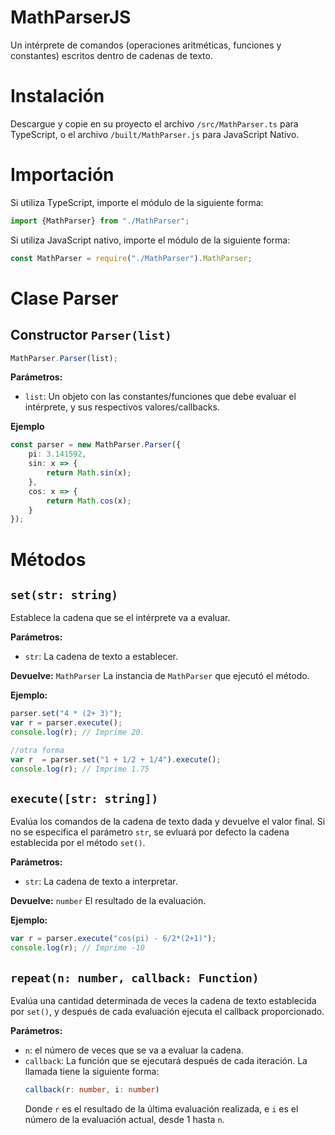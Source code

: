 # MathParserJS
 Un intérprete de comandos (operaciones aritméticas, funciones y constantes) escritos dentro de cadenas de texto.

# Instalación
Descargue y copie en su proyecto el archivo `/src/MathParser.ts` para TypeScript, o el archivo `/built/MathParser.js` para JavaScript Nativo.

# Importación
Si utiliza TypeScript, importe el módulo de la siguiente forma:
```ts
import {MathParser} from "./MathParser";
```
Si utiliza JavaScript nativo, importe el módulo de la siguiente forma:
```js
const MathParser = require("./MathParser").MathParser;
```

# Clase Parser
## Constructor `Parser(list)`
```ts
MathParser.Parser(list);
```

**Parámetros:**
- `list`: Un objeto con las constantes/funciones que debe evaluar el intérprete, y sus respectivos valores/callbacks.

**Ejemplo**
```ts
const parser = new MathParser.Parser({
    pi: 3.141592,
    sin: x => {
        return Math.sin(x);
    },
    cos: x => {
        return Math.cos(x);
    }
});
```

# Métodos
## `set(str: string)`
Establece la cadena que se el intérprete va a evaluar.

**Parámetros:**
- `str`: La cadena de texto a establecer.

**Devuelve:** `MathParser` La instancia de `MathParser` que ejecutó el método.

**Ejemplo:**
```ts
parser.set("4 * (2+ 3)");
var r = parser.execute(); 
console.log(r); // Imprime 20.

//otra forma
var r  = parser.set("1 + 1/2 + 1/4").execute();
console.log(r); // Imprime 1.75
```

## `execute([str: string])`
Evalúa los comandos de la cadena de texto dada y devuelve el valor final.
Si no se especifica el parámetro `str`, se evluará por defecto la cadena
establecida por el método `set()`.

**Parámetros:**
- `str`: La cadena de texto a interpretar.

**Devuelve:** `number` El resultado de la evaluación.

**Ejemplo:**
```ts
var r = parser.execute("cos(pi) - 6/2*(2+1)");
console.log(r); // Imprime -10
```

## `repeat(n: number, callback: Function)`
Evalúa una cantidad determinada de veces la cadena de texto establecida por `set()`, y después de cada evaluación ejecuta el callback proporcionado.

**Parámetros:**
- `n`: el número de veces que se va a evaluar la cadena.
- `callback`: La función que se ejecutará después de cada iteración. La llamada tiene la siguiente forma:
    ```ts
    callback(r: number, i: number)
    ```
    Donde `r` es el resultado de la última evaluación realizada, e `i` es el número de la evaluación actual, desde 1 hasta `n`.